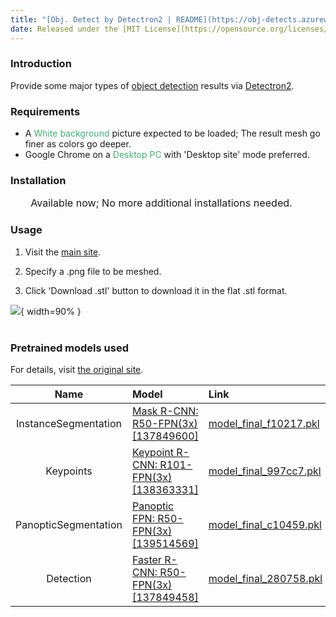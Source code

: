 ```yaml
---
title: "[Obj. Detect by Detectron2 | README](https://obj-detects.azurewebsites.net/public/README.html)"
date: Released under the [MIT License](https://opensource.org/licenses/mit-license.php)
---
```



### Introduction

<p style="text-indent:2em; font-size: 115%;">

Provide some major types of [object detection](https://en.wikipedia.org/wiki/Object_detection) results via [Detectron2](https://github.com/facebookresearch/detectron2).
</p>

### Requirements

<p style="text-indent:2em; font-size: 115%;">

- A <font color="MediumSeaGreen">White background</font> picture expected to be loaded; The result mesh go finer as colors go deeper.
- Google Chrome on a <font color="MediumSeaGreen">Desktop PC</font> with 'Desktop site' mode preferred.
</p>

### Installation

<p style="text-indent:2em; font-size: 115%;">
Available now; No more additional installations needed.
</p>

### Usage

<p style="text-indent:3em; font-size: 115%;">

1. Visit the [main site](https://obj-detects.azurewebsites.net/).

2. Specify a .png file to be meshed.

3. Click 'Download .stl' button to download it in the flat .stl format.
</p>

![](obj-detects.gif){ width=90% }
<br>
<br>


### Pretrained models used

For details, visit [the original site](https://github.com/facebookresearch/detectron2/blob/main/MODEL_ZOO.md#coco-instance-segmentation-baselines-with-mask-r-cnn).


| Name | Model | Link |
| :-: | :------------ | :------------ |
| InstanceSegmentation | [Mask R-CNN: R50-FPN(3x) [137849600]](https://github.com/facebookresearch/detectron2/blob/main/MODEL_ZOO.md#coco-instance-segmentation-baselines-with-mask-r-cnn) |  [model_final_f10217.pkl](https://dl.fbaipublicfiles.com/detectron2/COCO-InstanceSegmentation/mask_rcnn_R_50_FPN_3x/137849600/model_final_f10217.pkl) |
| Keypoints | [Keypoint R-CNN: R101-FPN(3x) [138363331]](https://github.com/facebookresearch/detectron2/blob/main/MODEL_ZOO.md#coco-person-keypoint-detection-baselines-with-keypoint-r-cnn) |  [model_final_997cc7.pkl](https://dl.fbaipublicfiles.com/detectron2/COCO-Keypoints/keypoint_rcnn_R_101_FPN_3x/138363331/model_final_997cc7.pkl)  |
| PanopticSegmentation | [Panoptic FPN: R50-FPN(3x) [139514569]](https://github.com/facebookresearch/detectron2/blob/main/MODEL_ZOO.md#coco-panoptic-segmentation-baselines-with-panoptic-fpn) |  [model_final_c10459.pkl](https://dl.fbaipublicfiles.com/detectron2/COCO-PanopticSegmentation/panoptic_fpn_R_50_3x/139514569/model_final_c10459.pkl)  |
| Detection | [Faster R-CNN: R50-FPN(3x) [137849458]](https://github.com/facebookresearch/detectron2/blob/main/MODEL_ZOO.md#faster-r-cnn) | [model_final_280758.pkl](https://dl.fbaipublicfiles.com/detectron2/COCO-Detection/faster_rcnn_R_50_FPN_3x/137849458/model_final_280758.pkl)  |
